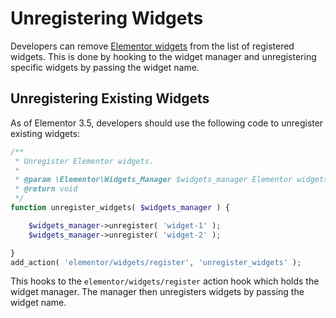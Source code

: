 # Unregistering Widgets

<Badge type="tip" vertical="top" text="Elementor Core" /> <Badge type="warning" vertical="top" text="Intermediate" />

Developers can remove [Elementor widgets](./../widgets/) from the list of registered widgets. This is done by hooking to the widget manager and unregistering specific widgets by passing the widget name.

## Unregistering Existing Widgets

As of Elementor 3.5, developers should use the following code to unregister existing widgets:

```php
/**
 * Unregister Elementor widgets.
 *
 * @param \Elementor\Widgets_Manager $widgets_manager Elementor widgets manager.
 * @return void
 */
function unregister_widgets( $widgets_manager ) {

	$widgets_manager->unregister( 'widget-1' );
	$widgets_manager->unregister( 'widget-2' );

}
add_action( 'elementor/widgets/register', 'unregister_widgets' );
```

This hooks to the `elementor/widgets/register` action hook which holds the widget manager. The manager then unregisters widgets by passing the widget name.
